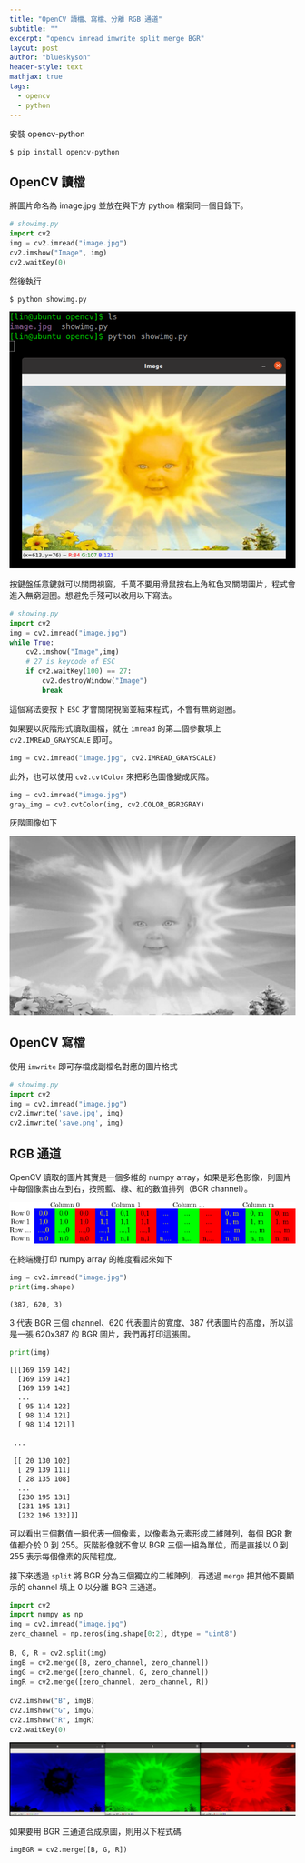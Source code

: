 ```yaml
---
title: "OpenCV 讀檔、寫檔、分離 RGB 通道"
subtitle: ""
excerpt: "opencv imread imwrite split merge BGR"
layout: post
author: "blueskyson"
header-style: text
mathjax: true
tags:
  - opencv
  - python
---
```


安裝 opencv-python

```non
$ pip install opencv-python
```

## OpenCV 讀檔

將圖片命名為 image.jpg 並放在與下方 python 檔案同一個目錄下。

```python
# showimg.py
import cv2
img = cv2.imread("image.jpg")
cv2.imshow("Image", img)
cv2.waitKey(0)
```

然後執行

```non
$ python showimg.py
```

![](https://raw.githubusercontent.com/blueskyson/image-host/master/opencv/1.png)

按鍵盤任意鍵就可以關閉視窗，千萬不要用滑鼠按右上角紅色叉關閉圖片，程式會進入無窮迴圈。想避免手殘可以改用以下寫法。

```python
# showing.py
import cv2
img = cv2.imread("image.jpg")
while True:
    cv2.imshow("Image",img)
    # 27 is keycode of ESC
    if cv2.waitKey(100) == 27:
        cv2.destroyWindow("Image")
        break
```

這個寫法要按下 `ESC` 才會關閉視窗並結束程式，不會有無窮迴圈。

如果要以灰階形式讀取圖檔，就在 `imread` 的第二個參數填上 `cv2.IMREAD_GRAYSCALE` 即可。

```python
img = cv2.imread("image.jpg", cv2.IMREAD_GRAYSCALE)
```

此外，也可以使用 `cv2.cvtColor` 來把彩色圖像變成灰階。

```python
img = cv2.imread("image.jpg")
gray_img = cv2.cvtColor(img, cv2.COLOR_BGR2GRAY)
```

灰階圖像如下

![](https://raw.githubusercontent.com/blueskyson/image-host/master/opencv/2.jpg)

## OpenCV 寫檔

使用 `imwrite` 即可存檔成副檔名對應的圖片格式

```python
# showimg.py
import cv2
img = cv2.imread("image.jpg")
cv2.imwrite('save.jpg', img)
cv2.imwrite('save.png', img)
```

## RGB 通道

OpenCV 讀取的圖片其實是一個多維的 numpy array，如果是彩色影像，則圖片中每個像素由左到右，按照藍、綠、紅的數值排列（BGR channel）。

![](https://raw.githubusercontent.com/blueskyson/image-host/master/opencv/3.png)

在終端機打印 numpy array 的維度看起來如下

```python
img = cv2.imread("image.jpg")
print(img.shape)
```

```non
(387, 620, 3)
```

3 代表 BGR 三個 channel、620 代表圖片的寬度、387 代表圖片的高度，所以這是一張 620x387 的 BGR 圖片，我們再打印這張圖。

```python
print(img)
```

```non
[[[169 159 142]
  [169 159 142]
  [169 159 142]
  ...
  [ 95 114 122]
  [ 98 114 121]
  [ 98 114 121]]

 ...

 [[ 20 130 102]
  [ 29 139 111]
  [ 28 135 108]
  ...
  [230 195 131]
  [231 195 131]
  [232 196 132]]]
```

可以看出三個數值一組代表一個像素，以像素為元素形成二維陣列，每個 BGR 數值都介於 0 到 255。灰階影像就不會以 BGR 三個一組為單位，而是直接以 0 到 255 表示每個像素的灰階程度。

接下來透過 `split` 將 BGR 分為三個獨立的二維陣列，再透過 `merge` 把其他不要顯示的 channel 填上 0 以分離 BGR 三通道。

```python
import cv2
import numpy as np
img = cv2.imread("image.jpg")
zero_channel = np.zeros(img.shape[0:2], dtype = "uint8")

B, G, R = cv2.split(img)
imgB = cv2.merge([B, zero_channel, zero_channel])
imgG = cv2.merge([zero_channel, G, zero_channel])
imgR = cv2.merge([zero_channel, zero_channel, R])

cv2.imshow("B", imgB)
cv2.imshow("G", imgG)
cv2.imshow("R", imgR)
cv2.waitKey(0)
```

![](https://raw.githubusercontent.com/blueskyson/image-host/master/opencv/4.jpg)

如果要用 BGR 三通道合成原圖，則用以下程式碼

```
imgBGR = cv2.merge([B, G, R])
```